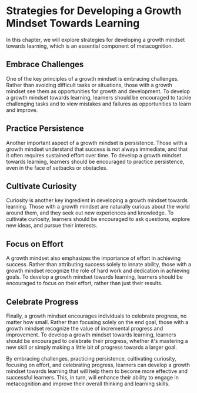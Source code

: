Strategies for Developing a Growth Mindset Towards Learning
=============================================================================================================

In this chapter, we will explore strategies for developing a growth mindset towards learning, which is an essential component of metacognition.

Embrace Challenges
------------------

One of the key principles of a growth mindset is embracing challenges. Rather than avoiding difficult tasks or situations, those with a growth mindset see them as opportunities for growth and development. To develop a growth mindset towards learning, learners should be encouraged to tackle challenging tasks and to view mistakes and failures as opportunities to learn and improve.

Practice Persistence
--------------------

Another important aspect of a growth mindset is persistence. Those with a growth mindset understand that success is not always immediate, and that it often requires sustained effort over time. To develop a growth mindset towards learning, learners should be encouraged to practice persistence, even in the face of setbacks or obstacles.

Cultivate Curiosity
-------------------

Curiosity is another key ingredient in developing a growth mindset towards learning. Those with a growth mindset are naturally curious about the world around them, and they seek out new experiences and knowledge. To cultivate curiosity, learners should be encouraged to ask questions, explore new ideas, and pursue their interests.

Focus on Effort
---------------

A growth mindset also emphasizes the importance of effort in achieving success. Rather than attributing success solely to innate ability, those with a growth mindset recognize the role of hard work and dedication in achieving goals. To develop a growth mindset towards learning, learners should be encouraged to focus on their effort, rather than just their results.

Celebrate Progress
------------------

Finally, a growth mindset encourages individuals to celebrate progress, no matter how small. Rather than focusing solely on the end goal, those with a growth mindset recognize the value of incremental progress and improvement. To develop a growth mindset towards learning, learners should be encouraged to celebrate their progress, whether it's mastering a new skill or simply making a little bit of progress towards a larger goal.

By embracing challenges, practicing persistence, cultivating curiosity, focusing on effort, and celebrating progress, learners can develop a growth mindset towards learning that will help them to become more effective and successful learners. This, in turn, will enhance their ability to engage in metacognition and improve their overall thinking and learning skills.
